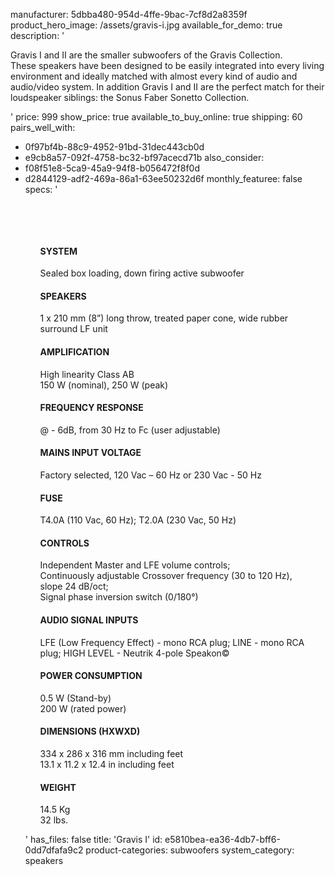 manufacturer: 5dbba480-954d-4ffe-9bac-7cf8d2a8359f
product_hero_image: /assets/gravis-i.jpg
available_for_demo: true
description: '<p>Gravis I and II are the smaller subwoofers of the Gravis Collection.<br>These speakers have been designed to be easily integrated into every living environment and ideally matched with almost every kind of audio and audio/video system. In addition Gravis I and II are the perfect match for their loudspeaker siblings: the Sonus Faber Sonetto Collection.&nbsp;&nbsp;</p>'
price: 999
show_price: true
available_to_buy_online: true
shipping: 60
pairs_well_with:
  - 0f97bf4b-88c9-4952-91bd-31dec443cb0d
  - e9cb8a57-092f-4758-bc32-bf97acecd71b
also_consider:
  - f08f51e8-5ca9-45a9-94f8-b056472f8f0d
  - d2844129-adf2-469a-86a1-63ee50232d6f
monthly_featuree: false
specs: '<p><br></p><p><br></p><ul><h4>SYSTEM</h4><p>Sealed box loading, down firing active subwoofer</p><h4>SPEAKERS</h4><p>1 x 210 mm (8”) long throw, treated paper cone, wide rubber surround LF unit</p><h4>AMPLIFICATION</h4><p>High linearity Class AB<br>150 W (nominal), 250 W (peak)</p><h4>FREQUENCY RESPONSE</h4><p>@ - 6dB, from 30 Hz to Fc (user adjustable)</p><h4>MAINS INPUT VOLTAGE</h4><p>Factory selected, 120 Vac – 60 Hz or 230 Vac - 50 Hz</p><h4>FUSE</h4><p>T4.0A (110 Vac, 60 Hz); T2.0A (230 Vac, 50 Hz)</p><h4>CONTROLS</h4><p>Independent Master and LFE volume controls;<br>Continuously adjustable Crossover frequency (30 to 120 Hz),<br>slope 24 dB/oct;<br>Signal phase inversion switch (0/180°)</p><h4>AUDIO SIGNAL INPUTS</h4><p>LFE (Low Frequency Effect) - mono RCA plug; LINE - mono RCA plug; HIGH LEVEL - Neutrik 4-pole Speakon©</p><h4>POWER CONSUMPTION</h4><p>0.5 W (Stand-by)<br>200 W (rated power)</p><h4>DIMENSIONS (HXWXD)</h4><p>334 x 286 x 316 mm including feet<br>13.1 x 11.2 x 12.4 in including feet</p><h4>WEIGHT</h4><p>14.5 Kg<br>32 lbs.</p></ul>'
has_files: false
title: 'Gravis I'
id: e5810bea-ea36-4db7-bff6-0dd7dfafa9c2
product-categories: subwoofers
system_category: speakers
